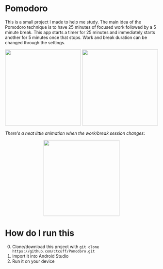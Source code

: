 # Pomodoro
This is a small project I made to help me study. The main idea of the Pomodoro technique is to have 25 minutes of focused work followed by a 5 minute break. This app starts a timer for 25 minutes and immediately starts another for 5 minutes once that stops. Work and break duration can be changed through the settings.

<p align="center">
<img src="https://user-images.githubusercontent.com/7400747/65926653-46a7ad80-e3c4-11e9-801d-97378b1d0928.png" width="250"> <img src="https://user-images.githubusercontent.com/7400747/65926672-6212b880-e3c4-11e9-85ad-c975940af4ba.png" width="250"> 
</p>

_There's a neat little animation when the work/break session changes_:

<p align="center">
<img src="https://user-images.githubusercontent.com/7400747/65926685-6fc83e00-e3c4-11e9-8ef6-b45e6b1a903b.gif" width="250">
</p>

# How do I run this
0. Clone/download this project with `git clone https://github.com/ctcuff/Pomodoro.git`
1. Import it into Android Studio
2. Run it on your device
